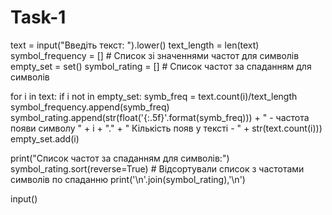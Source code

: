 # Task-1

text = input("Введіть текст: ").lower()
text_length = len(text)
symbol_frequency = []         # Список зі значеннями частот для символів
empty_set = set()
symbol_rating = []            # Список частот за спаданням для символів

for i in text:
    if i not in empty_set:
        symb_freq = text.count(i)/text_length
        symbol_frequency.append(symb_freq)
        symbol_rating.append(str(float('{:.5f}'.format(symb_freq))) + " - частота появи символу " + i + "." + " Кількість появ у тексті - " + str(text.count(i)))
    empty_set.add(i)

print("Список частот за спаданням для символів:")
symbol_rating.sort(reverse=True)                                 # Відсортували список з частотами символів по спаданню
print('\n'.join(symbol_rating),'\n')

input()
